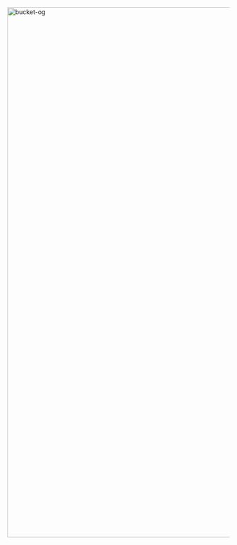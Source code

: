 <img width="1200" alt="bucket-og" src="https://github.com/user-attachments/assets/7904d9d4-a11b-437c-b56a-09b9a4bb4946" />
